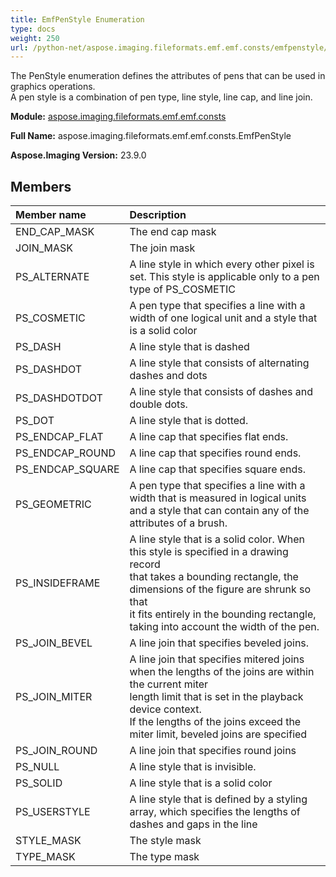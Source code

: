 ```yaml
---
title: EmfPenStyle Enumeration
type: docs
weight: 250
url: /python-net/aspose.imaging.fileformats.emf.emf.consts/emfpenstyle/
---
```


The PenStyle enumeration defines the attributes of pens that can be used in graphics operations.<br/>             A pen style is a combination of pen type, line style, line cap, and line join.

**Module:** [aspose.imaging.fileformats.emf.emf.consts](/imaging/python-net/aspose.imaging.fileformats.emf.emf.consts/)

**Full Name:** aspose.imaging.fileformats.emf.emf.consts.EmfPenStyle

**Aspose.Imaging Version:** 23.9.0

## **Members**
| **Member name** | **Description** |
| :- | :- |
| END_CAP_MASK | The end cap mask |
| JOIN_MASK | The join mask |
| PS_ALTERNATE | A line style in which every other pixel is set. This style is applicable only to a pen type of PS_COSMETIC |
| PS_COSMETIC | A pen type that specifies a line with a width of one logical unit and a style that is a solid color |
| PS_DASH | A line style that is dashed |
| PS_DASHDOT | A line style that consists of alternating dashes and dots |
| PS_DASHDOTDOT | A line style that consists of dashes and double dots. |
| PS_DOT | A line style that is dotted. |
| PS_ENDCAP_FLAT | A line cap that specifies flat ends. |
| PS_ENDCAP_ROUND | A line cap that specifies round ends. |
| PS_ENDCAP_SQUARE | A line cap that specifies square ends. |
| PS_GEOMETRIC | A pen type that specifies a line with a width that is measured in logical units <br/>            and a style that can contain any of the attributes of a brush. |
| PS_INSIDEFRAME | A line style that is a solid color. When this style is specified in a drawing record <br/>            that takes a bounding rectangle, the dimensions of the figure are shrunk so that <br/>            it fits entirely in the bounding rectangle, taking into account the width of the pen. |
| PS_JOIN_BEVEL | A line join that specifies beveled joins. |
| PS_JOIN_MITER | A line join that specifies mitered joins when the lengths of the joins are within the current miter <br/>            length limit that is set in the playback device context. <br/>            If the lengths of the joins exceed the miter limit, beveled joins are specified |
| PS_JOIN_ROUND | A line join that specifies round joins |
| PS_NULL | A line style that is invisible. |
| PS_SOLID | A line style that is a solid color |
| PS_USERSTYLE | A line style that is defined by a styling array, which specifies the lengths of dashes and gaps in the line |
| STYLE_MASK | The style mask |
| TYPE_MASK | The type mask |
